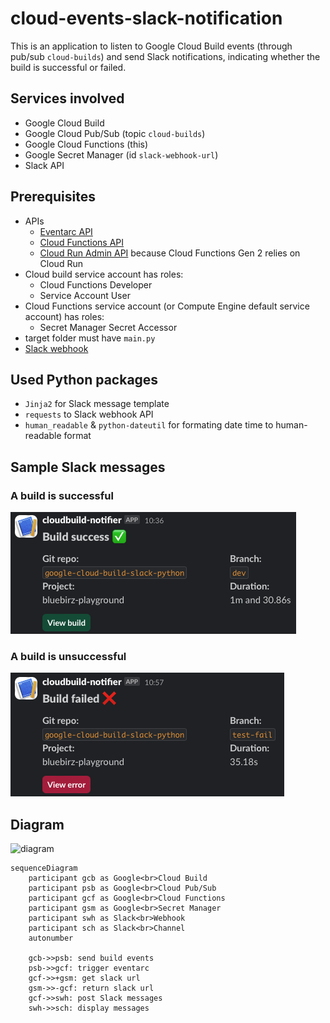# cloud-events-slack-notification

This is an application to listen to Google Cloud Build events (through pub/sub `cloud-builds`) and send Slack notifications, indicating whether the build is successful or failed.  

## Services involved

- Google Cloud Build
- Google Cloud Pub/Sub (topic `cloud-builds`)
- Google Cloud Functions (this)
- Google Secret Manager (id `slack-webhook-url`)
- Slack API

## Prerequisites

- APIs
  - [Eventarc API](https://console.developers.google.com/apis/api/eventarc.googleapis.com/overview)
  - [Cloud Functions API](https://console.cloud.google.com/apis/api/cloudfunctions.googleapis.com/metrics)
  - [Cloud Run Admin API](https://console.cloud.google.com/apis/api/run.googleapis.com/metrics) because Cloud Functions Gen 2 relies on Cloud Run
- Cloud build service account has roles:
  - Cloud Functions Developer
  - Service Account User
- Cloud Functions service account (or Compute Engine default service account) has roles:
  - Secret Manager Secret Accessor
- target folder must have `main.py`
- [Slack webhook](https://api.slack.com/messaging/webhooks)

## Used Python packages

- `Jinja2` for Slack message template
- `requests` to Slack webhook API
- `human_readable` & `python-dateutil` for formating date time to human-readable format

## Sample Slack messages

### A build is successful

![sample-success](./img/sample-success.png)

### A build is unsuccessful

![sample-failed](./img/sample-failed.png)

## Diagram

![diagram](resources/img/diagram.png)

```mermaid
sequenceDiagram
    participant gcb as Google<br>Cloud Build
    participant psb as Google<br>Cloud Pub/Sub
    participant gcf as Google<br>Cloud Functions
    participant gsm as Google<br>Secret Manager
    participant swh as Slack<br>Webhook
    participant sch as Slack<br>Channel
    autonumber

    gcb->>psb: send build events
    psb->>gcf: trigger eventarc
    gcf->>+gsm: get slack url
    gsm->>-gcf: return slack url 
    gcf->>swh: post Slack messages
    swh->>sch: display messages
```
